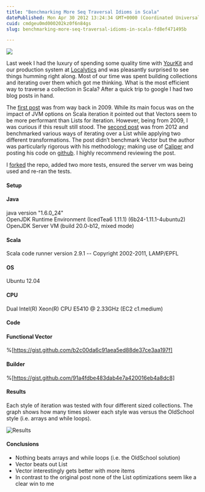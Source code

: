 ```yaml
---
title: "Benchmarking More Seq Traversal Idioms in Scala"
datePublished: Mon Apr 30 2012 13:24:34 GMT+0000 (Coordinated Universal Time)
cuid: cmdgeu0md000202kz0f6n84gs
slug: benchmarking-more-seq-traversal-idioms-in-scala-fd8ef471495b

---
```


![](https://cdn.hashnode.com/res/hashnode/image/upload/v1753302151419/d2a6e89e-9894-486d-adfb-2883555fc131.jpeg)

Last week I had the luxury of spending some quality time with [YourKit](http://yourkit.com/) and our production system at [Localytics](http://www.localytics.com) and was pleasantly surprised to see things humming right along. Most of our time was spent building collections and iterating over them which got me thinking. What is the most efficient way to traverse a collection in Scala? After a quick trip to google I had two blog posts in hand.

The [first post](http://blog.juma.me.uk/2009/10/26/new-jvm-options-and-scala-iteration-performance/) was from way back in 2009. While its main focus was on the impact of JVM options on Scala iteration it pointed out that Vectors seem to be more performant than Lists for iteration. However, being from 2009, I was curious if this result still stood. The [second post](http://paradigmatic.streum.org/2012/02/benchmarking-scala-list-traversal-idioms/) was from 2012 and benchmarked various ways of iterating over a List while applying two different transformations. The post didn’t benchmark Vector but the author was particularly rigorous with his methodology; making use of [Caliper](http://code.google.com/p/caliper/) and posting his code on [github](https://github.com/paradigmatic/seqBench). I highly recommend reviewing the post.

I [forked](https://github.com/bdarfler/seqBench) the repo, added two more tests, ensured the server vm was being used and re-ran the tests.

#### Setup

#### Java

java version "1.6.0\_24"  
OpenJDK Runtime Environment (IcedTea6 1.11.1) (6b24-1.11.1-4ubuntu2)  
OpenJDK Server VM (build 20.0-b12, mixed mode)

#### Scala

Scala code runner version 2.9.1 -- Copyright 2002-2011, LAMP/EPFL

#### OS

Ubuntu 12.04

#### CPU

Dual Intel(R) Xeon(R) CPU E5410 @ 2.33GHz (EC2 c1.medium)

#### Code

#### Functional Vector

%[https://gist.github.com/b2c00da6c91aea5ed88de37ce3aa197f]

#### Builder

%[https://gist.github.com/91a4fdbe483dab4e7a420016eb4a8dc8]

#### Results

Each style of iteration was tested with four different sized collections. The graph shows how many times slower each style was versus the OldSchool style (i.e. arrays and while loops).

![Results](https://cdn.hashnode.com/res/hashnode/image/upload/v1753302153258/3084eab3-919e-424d-8e2f-cf3a0ca595ac.png)

#### Conclusions

*   Nothing beats arrays and while loops (i.e. the OldSchool solution)
*   Vector beats out List
*   Vector interestingly gets better with more items
*   In contrast to the original post none of the List optimizations seem like a clear win to me